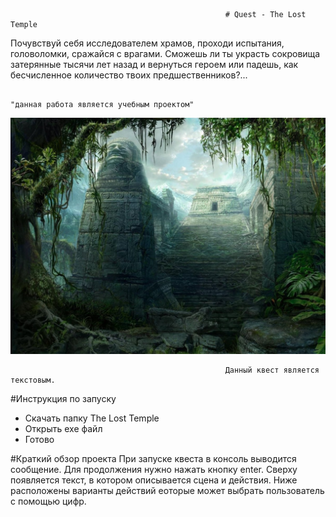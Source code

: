                                                    # Quest - The Lost Temple
Почувствуй себя исследователем храмов, проходи испытания, головоломки, сражайся с врагами. Сможешь ли ты украсть сокровища затерянные тысячи лет назад и вернуться героем или падешь, как бесчисленное количество твоих предшественников?...
                                                                                
                                                                                "данная работа является учебным проектом"

![Image alt](https://github.com/Scratius/quest-practice/blob/main/6d27dad9e47ef5b2.jpg)
                                                    
                                                    Данный квест является текстовым. 
#Инструкция по запуску
- Скачать папку The Lost Temple
- Открыть exe файл
- Готово

#Краткий обзор проекта
 При запуске квеста в консоль выводится сообщение. Для продолжения нужно нажать кнопку enter. Сверху появляется текст, в котором 
 описывается сцена и действия. Ниже расположены варианты действий еоторые может выбрать пользователь с помощью цифр.
